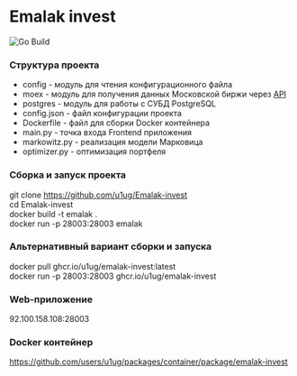 # Emalak invest

![Go Build](https://github.com/u1ug/Emalak-invest/actions/workflows/docker-image.yml/badge.svg)

### Структура проекта
* config - модуль для чтения конфигурационного файла
* moex - модуль для получения данных Московской биржи через <a href="https://pypi.org/project/apimoex/">API</a>
* postgres - модуль для работы с СУБД PostgreSQL
* config.json - файл конфигурации проекта
* Dockerfile - файл для сборки Docker контейнера
* main.py - точка входа Frontend приложения
* markowitz.py - реализация модели Марковица
* optimizer.py - оптимизация портфеля

### Сборка и запуск проекта
git clone https://github.com/u1ug/Emalak-invest
<br>
cd Emalak-invest
<br>
docker build -t emalak .
<br>
docker run -p 28003:28003 emalak

### Альтернативный вариант сборки и запуска
docker pull ghcr.io/u1ug/emalak-invest:latest
<br>
docker run -p 28003:28003 ghcr.io/u1ug/emalak-invest

### Web-приложение
92.100.158.108:28003

### Docker контейнер
https://github.com/users/u1ug/packages/container/package/emalak-invest
